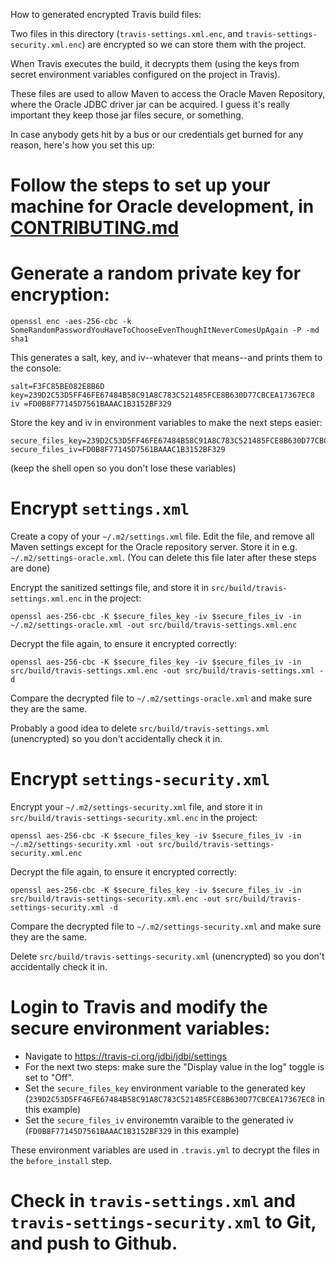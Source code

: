 How to generated encrypted Travis build files:

Two files in this directory (`travis-settings.xml.enc`, and `travis-settings-security.xml.enc`) are encrypted so we can store them with the project.

When Travis executes the build, it decrypts them (using the keys from secret environment variables configured on the project in Travis).

These files are used to allow Maven to access the Oracle Maven Repository, where the Oracle JDBC driver jar can be acquired. I guess it's really important they keep those jar files secure, or something.

In case anybody gets hit by a bus or our credentials get burned for any reason, here's how you set this up:

# Follow the steps to set up your machine for Oracle development, in [CONTRIBUTING.md](../../CONTRIBUTING.md)

# Generate a random private key for encryption:

```shell
openssl enc -aes-256-cbc -k SomeRandomPasswordYouHaveToChooseEvenThoughItNeverComesUpAgain -P -md sha1
```

This generates a salt, key, and iv--whatever that means--and prints them to the console:

```
salt=F3FC85BE082E8B6D
key=239D2C53D5FF46FE67484B58C91A8C783C521485FCE8B630D77CBCEA17367EC8
iv =FD0B8F77145D7561BAAAC1B3152BF329
```

Store the key and iv in environment variables to make the next steps easier:

```shell
secure_files_key=239D2C53D5FF46FE67484B58C91A8C783C521485FCE8B630D77CBCEA17367EC8
secure_files_iv=FD0B8F77145D7561BAAAC1B3152BF329
```

(keep the shell open so you don't lose these variables)

# Encrypt `settings.xml`

Create a copy of your `~/.m2/settings.xml` file. Edit the file, and remove all Maven settings except for the Oracle repository server. Store it in e.g. `~/.m2/settings-oracle.xml`. (You can delete this file later after these steps are done)

Encrypt the sanitized settings file, and store it in `src/build/travis-settings.xml.enc` in the project:

```shell
openssl aes-256-cbc -K $secure_files_key -iv $secure_files_iv -in ~/.m2/settings-oracle.xml -out src/build/travis-settings.xml.enc
```

Decrypt the file again, to ensure it encrypted correctly:

```shell
openssl aes-256-cbc -K $secure_files_key -iv $secure_files_iv -in src/build/travis-settings.xml.enc -out src/build/travis-settings.xml -d
```

Compare the decrypted file to `~/.m2/settings-oracle.xml` and make sure they are the same.

Probably a good idea to delete `src/build/travis-settings.xml` (unencrypted) so you don't accidentally check it in.

# Encrypt `settings-security.xml`

Encrypt your `~/.m2/settings-security.xml` file, and store it in `src/build/travis-settings-security.xml.enc` in the project:

```shell
openssl aes-256-cbc -K $secure_files_key -iv $secure_files_iv -in ~/.m2/settings-security.xml -out src/build/travis-settings-security.xml.enc
```

Decrypt the file again, to ensure it encrypted correctly:

```shell
openssl aes-256-cbc -K $secure_files_key -iv $secure_files_iv -in src/build/travis-settings-security.xml.enc -out src/build/travis-settings-security.xml -d
```

Compare the decrypted file to `~/.m2/settings-security.xml` and make sure they are the same.

Delete `src/build/travis-settings-security.xml` (unencrypted) so you don't accidentally check it in.

# Login to Travis and modify the secure environment variables:

* Navigate to https://travis-ci.org/jdbi/jdbi/settings
* For the next two steps: make sure the "Display value in the log" toggle is set to "Off". 
* Set the `secure_files_key` environment variable to the generated key (`239D2C53D5FF46FE67484B58C91A8C783C521485FCE8B630D77CBCEA17367EC8` in this example)
* Set the `secure_files_iv` environemtn varaible to the generated iv (`FD0B8F77145D7561BAAAC1B3152BF329` in this example)

These environment variables are used in `.travis.yml` to decrypt the files in the `before_install` step.

# Check in `travis-settings.xml` and `travis-settings-security.xml` to Git, and push to Github.
